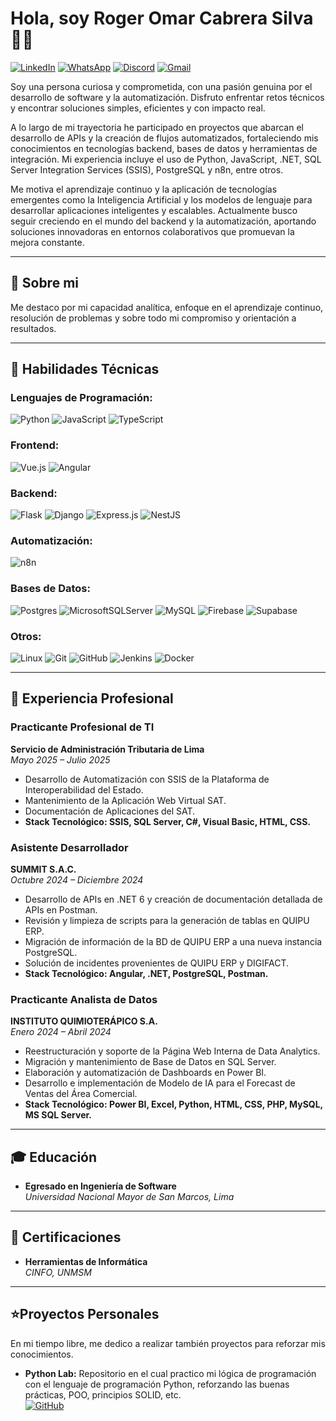 # Hola, soy Roger Omar Cabrera Silva 👨‍💻
[![LinkedIn](https://img.shields.io/badge/linkedin-%230077B5.svg?style=for-the-badge&logo=linkedin&logoColor=white)](https://www.linkedin.com/in/roger-omar-cabrera-silva/)
[![WhatsApp](https://img.shields.io/badge/WhatsApp-25D366?style=for-the-badge&logo=whatsapp&logoColor=white)](https://api.whatsapp.com/send/?phone=51944121294&text&type=phone_number&app_absent=0)
[![Discord](https://img.shields.io/badge/Discord-%235865F2.svg?style=for-the-badge&logo=discord&logoColor=white)](http://discordapp.com/users/841773284394926081)
[![Gmail](https://img.shields.io/badge/Gmail-EA4335.svg?style=for-the-badge&logo=Gmail&logoColor=white)](mailto:rogercs1704@gmail.com)

Soy una persona curiosa y comprometida, con una pasión genuina por el desarrollo de software y la automatización. Disfruto enfrentar retos técnicos y encontrar soluciones simples, eficientes y con impacto real.

A lo largo de mi trayectoria he participado en proyectos que abarcan el desarrollo de APIs y la creación de flujos automatizados, fortaleciendo mis conocimientos en tecnologías backend, bases de datos y herramientas de integración. Mi experiencia incluye el uso de Python, JavaScript, .NET, SQL Server Integration Services (SSIS), PostgreSQL y n8n, entre otros.

Me motiva el aprendizaje continuo y la aplicación de tecnologías emergentes como la Inteligencia Artificial y los modelos de lenguaje para desarrollar aplicaciones inteligentes y escalables. Actualmente busco seguir creciendo en el mundo del backend y la automatización, aportando soluciones innovadoras en entornos colaborativos que promuevan la mejora constante.

---

## 🚀 Sobre mi

Me destaco por mi capacidad analítica, enfoque en el aprendizaje continuo, resolución de problemas y sobre todo mi compromiso y orientación a resultados.

---

## 🔧 Habilidades Técnicas

### **Lenguajes de Programación:**
![Python](https://img.shields.io/badge/python-3670A0?style=for-the-badge&logo=python&logoColor=ffdd54)
![JavaScript](https://img.shields.io/badge/JavaScript-F7DF1E.svg?style=for-the-badge&logo=JavaScript&logoColor=black)
![TypeScript](https://img.shields.io/badge/typescript-%23007ACC.svg?style=for-the-badge&logo=typescript&logoColor=white)

### **Frontend:**
![Vue.js](https://img.shields.io/badge/vuejs-%2335495e.svg?style=for-the-badge&logo=vuedotjs&logoColor=%234FC08D)
![Angular](https://img.shields.io/badge/angular-%23DD0031.svg?style=for-the-badge&logo=angular&logoColor=white)

### **Backend:**
![Flask](https://img.shields.io/badge/flask-%23000.svg?style=for-the-badge&logo=flask&logoColor=white)
![Django](https://img.shields.io/badge/django-%23092E20.svg?style=for-the-badge&logo=django&logoColor=white)
![Express.js](https://img.shields.io/badge/express.js-%23404d59.svg?style=for-the-badge&logo=express&logoColor=%2361DAFB)
![NestJS](https://img.shields.io/badge/nestjs-%23E0234E.svg?style=for-the-badge&logo=nestjs&logoColor=white)

### **Automatización:**
![n8n](https://img.shields.io/badge/n8n-EA4B71.svg?style=for-the-badge&logo=n8n&logoColor=white)

### **Bases de Datos:**
![Postgres](https://img.shields.io/badge/postgres-%23316192.svg?style=for-the-badge&logo=postgresql&logoColor=white)
![MicrosoftSQLServer](https://img.shields.io/badge/Microsoft%20SQL%20Server-CC2927?style=for-the-badge&logo=microsoft%20sql%20server&logoColor=white)
![MySQL](https://img.shields.io/badge/mysql-4479A1.svg?style=for-the-badge&logo=mysql&logoColor=white)
![Firebase](https://img.shields.io/badge/firebase-%23039BE5.svg?style=for-the-badge&logo=firebase)
![Supabase](https://img.shields.io/badge/Supabase-3FCF8E.svg?style=for-the-badge&logo=Supabase&logoColor=white)

### **Otros:**
![Linux](https://img.shields.io/badge/Linux-FCC624?style=for-the-badge&logo=linux&logoColor=black)
![Git](https://img.shields.io/badge/git-%23F05033.svg?style=for-the-badge&logo=git&logoColor=white)
![GitHub](https://img.shields.io/badge/github-%23121011.svg?style=for-the-badge&logo=github&logoColor=white)
![Jenkins](https://img.shields.io/badge/jenkins-%232C5263.svg?style=for-the-badge&logo=jenkins&logoColor=white)
![Docker](https://img.shields.io/badge/docker-%230db7ed.svg?style=for-the-badge&logo=docker&logoColor=white)

---

## 💼 Experiencia Profesional

### **Practicante Profesional de TI**  
**Servicio de Administración Tributaria de Lima**  
*Mayo 2025 – Julio 2025*
- Desarrollo de Automatización con SSIS de la Plataforma de Interoperabilidad del Estado.
- Mantenimiento de la Aplicación Web Virtual SAT.
- Documentación de Aplicaciones del SAT.
- **Stack Tecnológico: SSIS, SQL Server, C#, Visual Basic, HTML, CSS.**

### **Asistente Desarrollador**  
**SUMMIT S.A.C.**  
*Octubre 2024 – Diciembre 2024*  
- Desarrollo de APIs en .NET 6 y creación de documentación detallada de APIs en Postman.
- Revisión y limpieza de scripts para la generación de tablas en QUIPU ERP.
- Migración de información de la BD de QUIPU ERP a una nueva instancia PostgreSQL.
- Solución de incidentes provenientes de QUIPU ERP y DIGIFACT.
- **Stack Tecnológico: Angular, .NET, PostgreSQL, Postman.**

### **Practicante Analista de Datos**  
**INSTITUTO QUIMIOTERÁPICO S.A.**  
*Enero 2024 – Abril 2024*
- Reestructuración y soporte de la Página Web Interna de Data Analytics.
- Migración y mantenimiento de Base de Datos en SQL Server.
- Elaboración y automatización de Dashboards en Power BI.
- Desarrollo e implementación de Modelo de IA para el Forecast de Ventas del Área Comercial.
- **Stack Tecnológico: Power BI, Excel, Python, HTML, CSS, PHP, MySQL, MS SQL Server.**

---

## 🎓 Educación

- **Egresado en Ingeniería de Software**  
  *Universidad Nacional Mayor de San Marcos, Lima*  

---

## 🥇 Certificaciones

- **Herramientas de Informática**  
  *CINFO, UNMSM*  

---

## ⭐Proyectos Personales

En mi tiempo libre, me dedico a realizar también proyectos para reforzar mis conocimientos.
- **Python Lab:** Repositorio en el cual practico mi lógica de programación con el lenguaje de programación Python, reforzando las buenas prácticas, POO, principios SOLID, etc.  
[![GitHub](https://img.shields.io/badge/github-%23121011.svg?style=for-the-badge&logo=github&logoColor=white)](https://github.com/ROCS17/python-lab)

